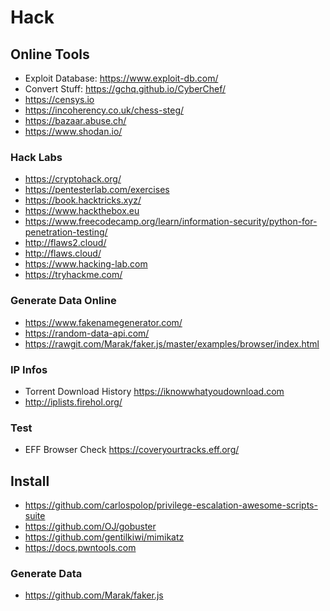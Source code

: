 # Hack

## Online Tools

- Exploit Database: <https://www.exploit-db.com/>
- Convert Stuff: <https://gchq.github.io/CyberChef/>
- <https://censys.io>
- <https://incoherency.co.uk/chess-steg/>
- <https://bazaar.abuse.ch/>
- <https://www.shodan.io/>

### Hack Labs

- <https://cryptohack.org/>
- <https://pentesterlab.com/exercises>
- <https://book.hacktricks.xyz/>
- <https://www.hackthebox.eu>
- <https://www.freecodecamp.org/learn/information-security/python-for-penetration-testing/>
- <http://flaws2.cloud/>
- <http://flaws.cloud/>
- <https://www.hacking-lab.com>
- <https://tryhackme.com/>

### Generate Data Online

- <https://www.fakenamegenerator.com/>
- <https://random-data-api.com/>
- <https://rawgit.com/Marak/faker.js/master/examples/browser/index.html>

### IP Infos

- Torrent Download History <https://iknowwhatyoudownload.com>
- <http://iplists.firehol.org/>

### Test

- EFF Browser Check <https://coveryourtracks.eff.org/>

## Install

- <https://github.com/carlospolop/privilege-escalation-awesome-scripts-suite>
- <https://github.com/OJ/gobuster>
- <https://github.com/gentilkiwi/mimikatz>
- <https://docs.pwntools.com>

### Generate Data

- <https://github.com/Marak/faker.js>
